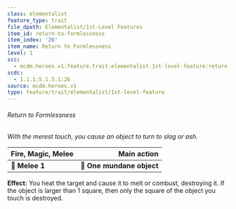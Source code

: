 ```yaml
---
class: elementalist
feature_type: trait
file_dpath: Elementalist/1st-Level Features
item_id: return-to-formlessness
item_index: '26'
item_name: Return to Formlessness
level: 1
scc:
  - mcdm.heroes.v1:feature.trait.elementalist.1st-level-feature:return-to-formlessness
scdc:
  - 1.1.1:5.1.5.1:26
source: mcdm.heroes.v1
type: feature/trait/elementalist/1st-level-feature
---
```


###### Return to Formlessness

*With the merest touch, you cause an object to turn to slag or ash.*

| **Fire, Magic, Melee** |           **Main action** |
| ---------------------- | ------------------------: |
| **📏 Melee 1**         | **🎯 One mundane object** |

**Effect:** You heat the target and cause it to melt or combust, destroying it. If the object is larger than 1 square, then only the square of the object you touch is destroyed.
